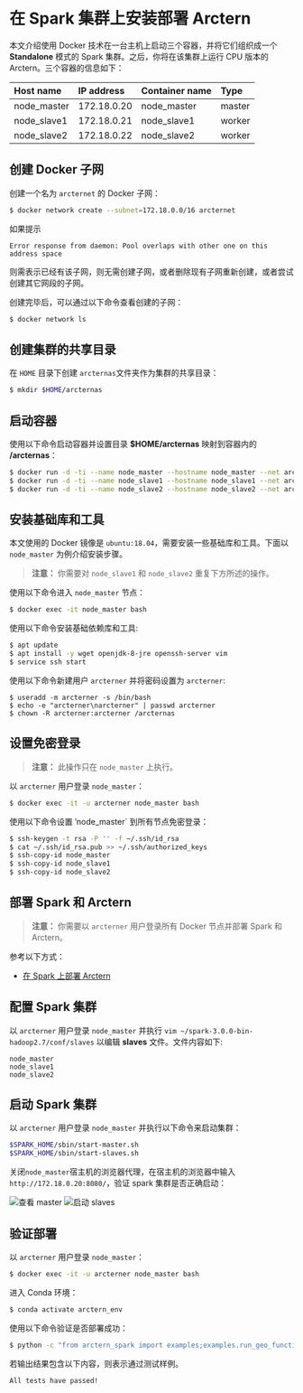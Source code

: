 # 在 Spark 集群上安装部署 Arctern

本文介绍使用 Docker 技术在一台主机上启动三个容器，并将它们组织成一个 **Standalone** 模式的 Spark 集群。之后，你将在该集群上运行 CPU 版本的 Arctern。三个容器的信息如下：

| Host name |IP address | Container name | Type |
| :--- | :--- | :--- | :--- |
| node_master | 172.18.0.20 | node_master | master |
| node_slave1 | 172.18.0.21 | node_slave1 | worker |
| node_slave2 | 172.18.0.22 | node_slave2 | worker |

## 创建 Docker 子网

创建一个名为 `arcternet` 的 Docker 子网：

```bash
$ docker network create --subnet=172.18.0.0/16 arcternet
```
如果提示
```
Error response from daemon: Pool overlaps with other one on this address space
```
则需表示已经有该子网，则无需创建子网，或者删除现有子网重新创建，或者尝试创建其它网段的子网。

创建完毕后，可以通过以下命令查看创建的子网：
```bash
$ docker network ls
```

## 创建集群的共享目录

在 `HOME` 目录下创建 `arcternas`文件夹作为集群的共享目录：

```bash
$ mkdir $HOME/arcternas
```

## 启动容器

使用以下命令启动容器并设置目录 **$HOME/arcternas** 映射到容器内的 **/arcternas**：

```bash
$ docker run -d -ti --name node_master --hostname node_master --net arcternet --ip 172.18.0.20 --add-host node_master:172.18.0.20 --add-host node_master:172.18.0.22 -v $HOME/arcternas:/arcternas ubuntu:18.04 bash
$ docker run -d -ti --name node_slave1 --hostname node_slave1 --net arcternet --ip 172.18.0.21 --add-host node_slave1:172.18.0.20 --add-host node_slave1:172.18.0.22 -v $HOME/arcternas:/arcternas ubuntu:18.04 bash
$ docker run -d -ti --name node_slave2 --hostname node_slave2 --net arcternet --ip 172.18.0.22 --add-host node_slave2:172.18.0.20 --add-host node_slave2:172.18.0.21 -v $HOME/arcternas:/arcternas ubuntu:18.04 bash
```

## 安装基础库和工具

本文使用的 Docker 镜像是 `ubuntu:18.04`，需要安装一些基础库和工具。下面以 `node_master` 为例介绍安装步骤。

> **注意：** 你需要对 `node_slave1` 和 `node_slave2` 重复下方所述的操作。

使用以下命令进入 `node_master` 节点：

```bash
$ docker exec -it node_master bash
```

使用以下命令安装基础依赖库和工具:

```bash
$ apt update
$ apt install -y wget openjdk-8-jre openssh-server vim
$ service ssh start
```

使用以下命令新建用户 `arcterner` 并将密码设置为 `arcterner`:

```
$ useradd -m arcterner -s /bin/bash
$ echo -e "arcterner\narcterner" | passwd arcterner
$ chown -R arcterner:arcterner /arcternas
```

## 设置免密登录

> **注意：** 此操作只在 `node_master` 上执行。

以 `arcterner` 用户登录 `node_master`：
```bash
$ docker exec -it -u arcterner node_master bash
```

使用以下命令设置 ‵node_master` 到所有节点免密登录：
```bash
$ ssh-keygen -t rsa -P '' -f ~/.ssh/id_rsa
$ cat ~/.ssh/id_rsa.pub >> ~/.ssh/authorized_keys
$ ssh-copy-id node_master
$ ssh-copy-id node_slave1
$ ssh-copy-id node_slave2
```

## 部署 Spark 和 Arctern

> **注意：** 你需要以 `arcterner` 用户登录所有 Docker 节点并部署 Spark 和 Arctern。

参考以下方式：

* [在 Spark 上部署 Arctern](./install_arctern_on_spark_cn.md)

## 配置 Spark 集群

以 `arcterner` 用户登录 `node_master` 并执行 `vim ~/spark-3.0.0-bin-hadoop2.7/conf/slaves` 以编辑 **slaves** 文件。文件内容如下:

```
node_master
node_slave1
node_slave2
```

## 启动 Spark 集群

以 `arcterner` 用户登录 `node_master` 并执行以下命令来启动集群：

```bash
$SPARK_HOME/sbin/start-master.sh
$SPARK_HOME/sbin/start-slaves.sh
```

关闭`node_master`宿主机的浏览器代理，在宿主机的浏览器中输入 `http://172.18.0.20:8080/`，验证 spark 集群是否正确启动：

![查看 master](./img/standalone-cluster-start-master.png)
![启动 slaves](./img/standalone-cluster-start-slaves.png)

## 验证部署

以 `arcterner` 用户登录 `node_master`：

```bash
$ docker exec -it -u arcterner node_master bash
```

进入 Conda 环境：

```bash
$ conda activate arctern_env
```

使用以下命令验证是否部署成功：

```bash
$ python -c "from arctern_spark import examples;examples.run_geo_functions_test()"
```

若输出结果包含以下内容，则表示通过测试样例。

```bash
All tests have passed!
```